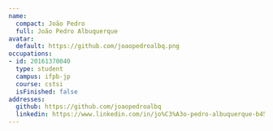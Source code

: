 ```yaml
---
name:
  compact: João Pedro
  full: João Pedro Albuquerque
avatar:
  default: https://github.com/joaopedroalbq.png
occupations:
- id: 20161370040
  type: student
  campus: ifpb-jp
  course: cstsi
  isFinished: false
addresses:
  github: https://github.com/joaopedroalbq
  linkedin: https://www.linkedin.com/in/jo%C3%A3o-pedro-albuquerque-b457a2111/
---
```

